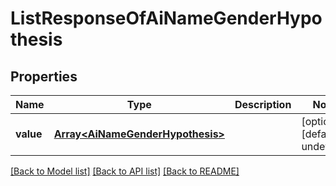 # ListResponseOfAiNameGenderHypothesis

## Properties
Name | Type | Description | Notes
------------ | ------------- | ------------- | -------------
**value** | [**Array&lt;AiNameGenderHypothesis&gt;**](AiNameGenderHypothesis.md) |  | [optional] [default to undefined]



[[Back to Model list]](README.md#documentation-for-models) [[Back to API list]](README.md#documentation-for-api-endpoints) [[Back to README]](README.md)
